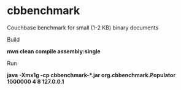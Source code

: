 # cbbenchmark

Couchbase benchmark for small (1-2 KB) binary documents

Build 

 **mvn clean compile assembly:single**

Run

  **java -Xmx1g -cp cbbenchmark-*.jar org.cbbenchmark.Populator 1000000 4 8 127.0.0.1**
